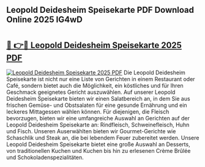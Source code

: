 ## Leopold Deidesheim Speisekarte PDF Download Online 2025 IG4wD

# <h2><a href="http://gc7mf0.nevu.top/?p=Leopold+Deidesheim+Speisekarte">🔗 👉🔴 Leopold Deidesheim Speisekarte 2025 PDF</a></h2>

[![Leopold Deidesheim Speisekarte 2025 PDF](https://i.imgur.com/dBaPXMq.png)](http://gc7mf0.nevu.top/?p=Leopold+Deidesheim+Speisekarte)
Die Leopold Deidesheim Speisekarte ist nicht nur eine Liste von Gerichten in einem Restaurant oder Café, sondern bietet auch die Möglichkeit, ein köstliches und für Ihren Geschmack geeignetes Gericht auszuwählen. Auf unserer Leopold Deidesheim Speisekarte bieten wir einen Salatbereich an, in dem Sie aus frischen Gemüse- und Obstsalaten für eine gesunde Ernährung und ein leckeres Mittagessen wählen können. Für diejenigen, die Fleisch bevorzugen, bieten wir eine umfangreiche Auswahl an Gerichten auf der Leopold Deidesheim Speisekarte an: Rindfleisch, Schweinefleisch, Huhn und Fisch. Unseren Auserwählten bieten wir Gourmet-Gerichte wie Schaschlik und Steak an, die bei lebendem Feuer zubereitet werden. Unsere Leopold Deidesheim Speisekarte bietet eine große Auswahl an Desserts, von traditionellen Kuchen und Kuchen bis hin zu erlesenen Crème Brûlée und Schokoladenspezialitäten.
